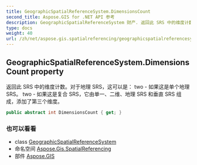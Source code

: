 ```yaml
---
title: GeographicSpatialReferenceSystem.DimensionsCount
second_title: Aspose.GIS for .NET API 参考
description: GeographicSpatialReferenceSystem 财产. 返回此 SRS 中的维度计数对于地理 SRS这可以是 two  如果这是单个地理 SRS two  如果这是复合 SRS它由单一二维地理 SRS 和垂直 SRS 组成添加了第三个维度
type: docs
weight: 40
url: /zh/net/aspose.gis.spatialreferencing/geographicspatialreferencesystem/dimensionscount/
---
```

## GeographicSpatialReferenceSystem.DimensionsCount property

返回此 SRS 中的维度计数。对于地理 SRS，这可以是： two - 如果这是单个地理 SRS。 two - 如果这是复合 SRS，它由单一、二维、地理 SRS 和垂直 SRS 组成，添加了第三个维度。

```csharp
public abstract int DimensionsCount { get; }
```

### 也可以看看

* class [GeographicSpatialReferenceSystem](../)
* 命名空间 [Aspose.Gis.SpatialReferencing](../../geographicspatialreferencesystem/)
* 部件 [Aspose.GIS](../../../)



